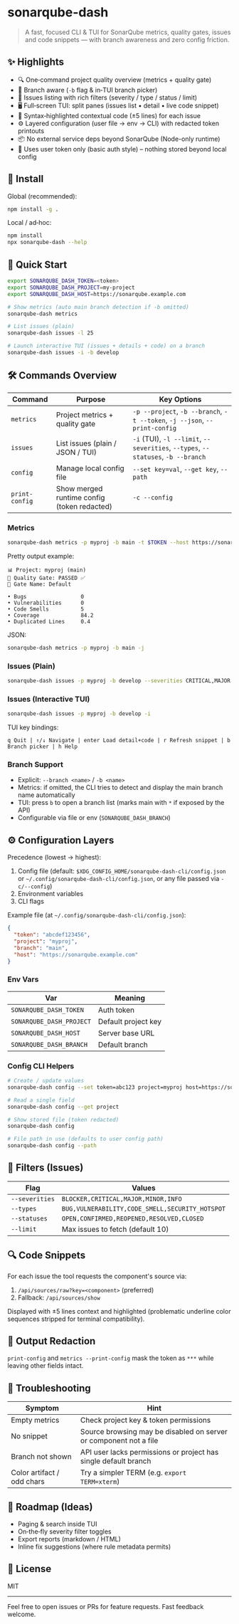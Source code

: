 # sonarqube-dash

> A fast, focused CLI & TUI for SonarQube metrics, quality gates, issues and code snippets — with branch awareness and zero config friction.

## ✨ Highlights

- 🔍 One‑command project quality overview (metrics + quality gate)
- 🧭 Branch aware (`-b` flag & in‑TUI branch picker)
- 🧵 Issues listing with rich filters (severity / type / status / limit)
- 🖥️ Full‑screen TUI: split panes (issues list • detail • live code snippet)
- 🔦 Syntax‑highlighted contextual code (±5 lines) for each issue
- ⚙️ Layered configuration (user file → env → CLI) with redacted token printouts
- 📦 No external service deps beyond SonarQube (Node-only runtime)
- 🔐 Uses user token only (basic auth style) – nothing stored beyond local config

## 🧩 Install

Global (recommended):

```bash
npm install -g .
```

Local / ad‑hoc:

```bash
npm install
npx sonarqube-dash --help
```

## 🚀 Quick Start

```bash
export SONARQUBE_DASH_TOKEN=<token>
export SONARQUBE_DASH_PROJECT=my-project
export SONARQUBE_DASH_HOST=https://sonarqube.example.com

# Show metrics (auto main branch detection if -b omitted)
sonarqube-dash metrics

# List issues (plain)
sonarqube-dash issues -l 25

# Launch interactive TUI (issues + details + code) on a branch
sonarqube-dash issues -i -b develop
```

## 🛠️ Commands Overview

| Command        | Purpose                                     | Key Options                                                                      |
| -------------- | ------------------------------------------- | -------------------------------------------------------------------------------- |
| `metrics`      | Project metrics + quality gate              | `-p --project`, `-b --branch`, `-t --token`, `-j --json`, `--print-config`       |
| `issues`       | List issues (plain / JSON / TUI)            | `-i` (TUI), `-l --limit`, `--severities`, `--types`, `--statuses`, `-b --branch` |
| `config`       | Manage local config file                    | `--set key=val`, `--get key`, `--path`                                           |
| `print-config` | Show merged runtime config (token redacted) | `-c --config`                                                                    |

### Metrics

```bash
sonarqube-dash metrics -p myproj -b main -t $TOKEN --host https://sonar.example.com
```

Pretty output example:

```
📊 Project: myproj (main)
🚦 Quality Gate: PASSED ✅
🎯 Gate Name: Default

• Bugs                 0
• Vulnerabilities      0
• Code Smells          5
• Coverage             84.2
• Duplicated Lines     0.4
```

JSON:

```bash
sonarqube-dash metrics -p myproj -b main -j
```

### Issues (Plain)

```bash
sonarqube-dash issues -p myproj -b develop --severities CRITICAL,MAJOR --limit 20
```

### Issues (Interactive TUI)

```bash
sonarqube-dash issues -p myproj -b develop -i
```

TUI key bindings:

```
q Quit | ↑/↓ Navigate | enter Load detail+code | r Refresh snippet | b Branch picker | h Help
```

### Branch Support

- Explicit: `--branch <name>` / `-b <name>`
- Metrics: if omitted, the CLI tries to detect and display the main branch name automatically
- TUI: press `b` to open a branch list (marks main with `*` if exposed by the API)
- Configurable via file or env (`SONARQUBE_DASH_BRANCH`)

## ⚙️ Configuration Layers

Precedence (lowest → highest):

1. Config file (default: `$XDG_CONFIG_HOME/sonarqube-dash-cli/config.json` or `~/.config/sonarqube-dash-cli/config.json`, or any file passed via `-c/--config`)
2. Environment variables
3. CLI flags

Example file (at `~/.config/sonarqube-dash-cli/config.json`):

```json
{
  "token": "abcdef123456",
  "project": "myproj",
  "branch": "main",
  "host": "https://sonarqube.example.com"
}
```

### Env Vars

| Var                      | Meaning             |
| ------------------------ | ------------------- |
| `SONARQUBE_DASH_TOKEN`   | Auth token          |
| `SONARQUBE_DASH_PROJECT` | Default project key |
| `SONARQUBE_DASH_HOST`    | Server base URL     |
| `SONARQUBE_DASH_BRANCH`  | Default branch      |

### Config CLI Helpers

```bash
# Create / update values
sonarqube-dash config --set token=abc123 project=myproj host=https://sonarqube.example.com branch=main

# Read a single field
sonarqube-dash config --get project

# Show stored file (token redacted)
sonarqube-dash config

# File path in use (defaults to user config path)
sonarqube-dash config --path
```

## 🧪 Filters (Issues)

| Flag           | Values                                          |
| -------------- | ----------------------------------------------- |
| `--severities` | `BLOCKER,CRITICAL,MAJOR,MINOR,INFO`             |
| `--types`      | `BUG,VULNERABILITY,CODE_SMELL,SECURITY_HOTSPOT` |
| `--statuses`   | `OPEN,CONFIRMED,REOPENED,RESOLVED,CLOSED`       |
| `--limit`      | Max issues to fetch (default 10)                |

## 🔍 Code Snippets

For each issue the tool requests the component's source via:

1. `/api/sources/raw?key=<component>` (preferred)
2. Fallback: `/api/sources/show`

Displayed with ±5 lines context and highlighted (problematic underline color sequences stripped for terminal compatibility).


## 🧱 Output Redaction

`print-config` and `metrics --print-config` mask the token as `***` while leaving other fields intact.

## 🧯 Troubleshooting

| Symptom                    | Hint                                                              |
| -------------------------- | ----------------------------------------------------------------- |
| Empty metrics              | Check project key & token permissions                             |
| No snippet                 | Source browsing may be disabled on server or component not a file |
| Branch not shown           | API user lacks permissions or project has single default branch   |
| Color artifact / odd chars | Try a simpler TERM (e.g. `export TERM=xterm`)                     |

## 🧭 Roadmap (Ideas)

- Paging & search inside TUI
- On‑the‑fly severity filter toggles
- Export reports (markdown / HTML)
- Inline fix suggestions (where rule metadata permits)


## 📄 License

MIT

---

Feel free to open issues or PRs for feature requests. Fast feedback welcome.
